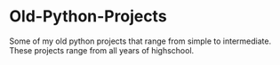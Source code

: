 # Old-Python-Projects
Some of my old python projects that range from simple to intermediate.
These projects range from all years of highschool.
